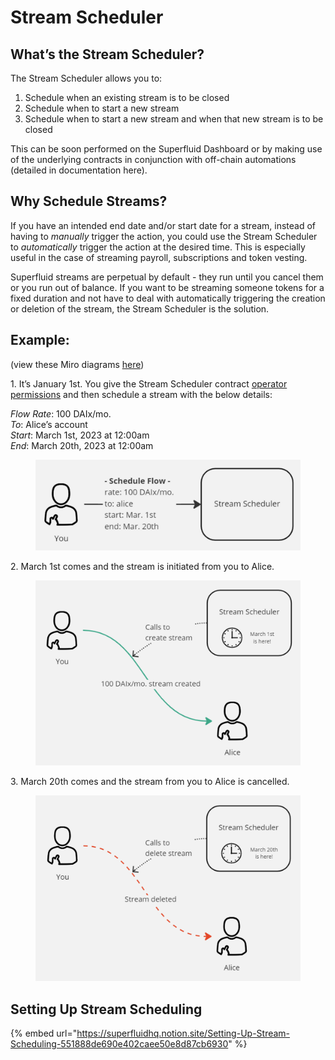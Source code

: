 # Stream Scheduler

## What’s the Stream Scheduler?

The Stream Scheduler allows you to:

1. Schedule when an existing stream is to be closed
2. Schedule when to start a new stream
3. Schedule when to start a new stream and when that new stream is to be closed

This can be soon performed on the Superfluid Dashboard or by making use of the underlying contracts in conjunction with off-chain automations (detailed in documentation here).

## Why Schedule Streams?

If you have an intended end date and/or start date for a stream, instead of having to _manually_ trigger the action, you could use the Stream Scheduler to _automatically_ trigger the action at the desired time. This is especially useful in the case of streaming payroll, subscriptions and token vesting.

Superfluid streams are perpetual by default - they run until you cancel them or you run out of balance. If you want to be streaming someone tokens for a fixed duration and not have to deal with automatically triggering the creation or deletion of the stream, the Stream Scheduler is the solution.

## Example:

(view these Miro diagrams [here](https://miro.com/app/board/uXjVP--AM4I=/?share\_link\_id=524959909457))

1\.  It’s January 1st. You give the Stream Scheduler contract [operator permissions](https://docs.superfluid.finance/superfluid/developers/constant-flow-agreement-cfa/cfa-access-control-list-acl) and then schedule a stream with the below details:

_Flow Rate_: 100 DAIx/mo.\
_To_: Alice’s account\
_Start_: March 1st, 2023 at 12:00am\
_End_: March 20th, 2023 at 12:00am

<figure><img src="../../../.gitbook/assets/image (1) (4).png" alt=""><figcaption></figcaption></figure>

2\.  March 1st comes and the stream is initiated from you to Alice.

<figure><img src="../../../.gitbook/assets/image (3) (2).png" alt=""><figcaption></figcaption></figure>

3\.  March 20th comes and the stream from you to Alice is cancelled.

<figure><img src="../../../.gitbook/assets/image (7).png" alt=""><figcaption></figcaption></figure>

## Setting Up Stream Scheduling

{% embed url="https://superfluidhq.notion.site/Setting-Up-Stream-Scheduling-551888de690e402caee50e8d87cb6930" %}
